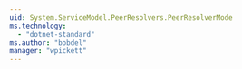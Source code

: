 ```yaml
---
uid: System.ServiceModel.PeerResolvers.PeerResolverMode
ms.technology: 
  - "dotnet-standard"
ms.author: "bobdel"
manager: "wpickett"
---
```

